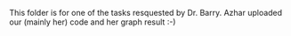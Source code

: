 This folder is for one of the tasks resquested by Dr. Barry. Azhar uploaded our (mainly her) code and her graph result :-)

